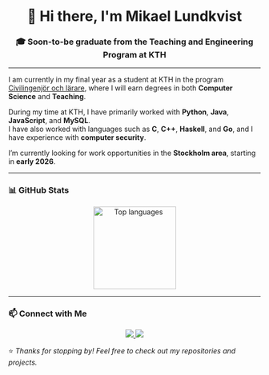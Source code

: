 <!-- Mikael Lundkvist - GitHub Profile README -->

<h1 align="center">👋 Hi there, I'm Mikael Lundkvist</h1>
<h3 align="center">🎓 Soon-to-be graduate from the Teaching and Engineering Program at KTH</h3>

---


I am currently in my final year as a student at KTH in the program [Civilingenjör och lärare](https://www.kth.se/utbildning/civilingenjor/civing-larare/civilingenjor-och-larare-300-hp-1.4108), where I will earn degrees in both **Computer Science** and **Teaching**.  

During my time at KTH, I have primarily worked with **Python**, **Java**, **JavaScript**, and **MySQL**.  
I have also worked with languages such as **C**, **C++**, **Haskell**, and **Go**, and I have experience with **computer security**.  

I’m currently looking for work opportunities in the **Stockholm area**, starting in **early 2026**.

---

### 📊 GitHub Stats
<p align="center">
  <img src="https://github-readme-stats.vercel.app/api/top-langs/?username=Moppe-xd&layout=compact&theme=tokyonight" alt="Top languages" height="165" />
</p>

---

### 📫 Connect with Me
<p align="center">
  <a href="https://www.linkedin.com/in/mikael-lundkvist-432913255" target="_blank">
    <img src="https://img.shields.io/badge/LinkedIn-0077B5?style=for-the-badge&logo=linkedin&logoColor=white" />
  </a>
  <a href="mailto:mikael.lundkvist.skola@gmail.com">
    <img src="https://img.shields.io/badge/Email-D14836?style=for-the-badge&logo=gmail&logoColor=white" />
  </a>
</p>

⭐️ *Thanks for stopping by! Feel free to check out my repositories and projects.*
